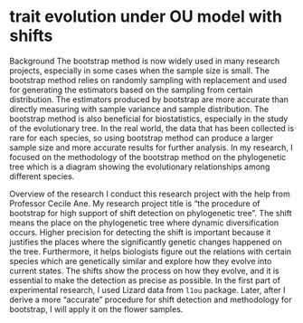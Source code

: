 # trait evolution under OU model with shifts

Background
The bootstrap method is now widely used in many research projects, especially in some cases when the sample size is small. The bootstrap method relies on randomly sampling with replacement and used for generating the estimators based on the sampling from certain distribution. The estimators produced by bootstrap are more accurate than directly measuring with sample variance and sample distribution.
The bootstrap method is also beneficial for biostatistics, especially in the study of the evolutionary tree. In the real world, the data that has been collected is rare for each species, so using bootstrap method can produce a larger sample size and more accurate results for further analysis. In my research, I focused on the methodology of the bootstrap method on the phylogenetic tree which is a diagram showing the evolutionary relationships among different species. 

Overview of the research
I conduct this research project with the help from Professor Cecile Ane. My research project title is “the procedure of bootstrap for high support of shift detection on phylogenetic tree”. The shift means the place on the phylogenetic tree where dynamic diversification occurs. Higher precision for detecting the shift is important because it justifies the places where the significantly genetic changes happened on the tree. Furthermore, it helps biologists figure out the relations with certain species which are genetically similar and explore how they evolve into current states. The shifts show the process on how they evolve, and it is essential to make the detection as precise as possible. In the first part of experimental research, I used Lizard data from `l1ou` package. Later, after I derive a more “accurate” procedure for shift detection and methodology for bootstrap, I will apply it on the flower samples. 
